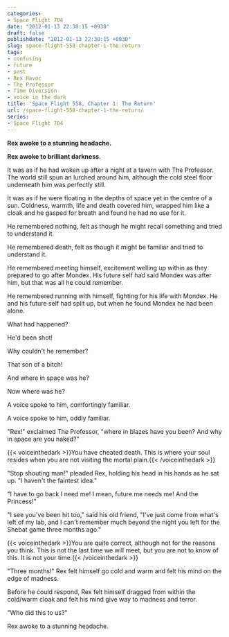 ```yaml
---
categories:
- Space Flight 704
date: "2012-01-13 22:30:15 +0930"
draft: false
publishdate: "2012-01-13 22:30:15 +0930"
slug: space-flight-558-chapter-1-the-return
tags:
- confusing
- future
- past
- Rex Havoc
- The Professor
- Time Diversion
- voice in the dark
title: 'Space Flight 558, Chapter 1: The Return'
url: /space-flight-558-chapter-1-the-return/
series:
- Space Flight 704
---
```

**Rex awoke to a stunning headache.**

**Rex awoke to brilliant darkness.**

It was as if he had woken up after a night at a tavern with The Professor. The world still spun an lurched around him, although the cold steel floor underneath him was perfectly still.

It was as if he were floating in the depths of space yet in the centre of a sun. Coldness, warmth, life and death covered him, wrapped him like a cloak and he gasped for breath and found he had no use for it.

He remembered nothing, felt as though he might recall something and tried to understand it.

He remembered death, felt as though it might be familiar and tried to understand it.

He remembered meeting himself, excitement welling up within as they prepared to go after Mondex. His future self had said Mondex was after him, but that was all he could remember.

He remembered running with himself, fighting for his life with Mondex. He and his future self had split up, but when he found Mondex he had been alone.

What had happened?

He'd been shot!

Why couldn't he remember?

That son of a bitch!

And where in space was he?

Now where was he?

A voice spoke to him, comfortingly familiar.

A voice spoke to him, oddly familiar.

"Rex!" exclaimed The Professor, "where in blazes have you been? And why in space are you naked?"

{{< voiceinthedark >}}You have cheated death. This is where your soul resides when you are not visiting the mortal plain.{{< /voiceinthedark >}}

"Stop shouting man!" pleaded Rex, holding his head in his hands as he sat up. "I haven't the faintest idea."

"I have to go back I need me! I mean, future me needs me! And the Princess!"

"I see you've been hit too," said his old friend, "I've just come from what's left of my lab, and I can't remember much beyond the night you left for the Shebat game three months ago."

{{< voiceinthedark >}}You are quite correct, although not for the reasons you think. This is not the last time we will meet, but you are not to know of this. It is not your time.{{< /voiceinthedark >}}

"Three months!" Rex felt himself go cold and warm and felt his mind on the edge of madness.

Before he could respond, Rex felt himself dragged from within the cold/warm cloak and felt his mind give way to madness and terror.

"Who did this to us?"

Rex awoke to a stunning headache.
